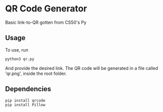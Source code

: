 # QR Code Generator
Basic link-to-QR gotten from CS50's Py

## Usage
To use, run
```
python3 qr.py
```

And provide the desired link. The QR code will be generated in a file called 'qr.png', inside the root folder.

## Dependencies
```
pip install qrcode
pip install Pillow
```

